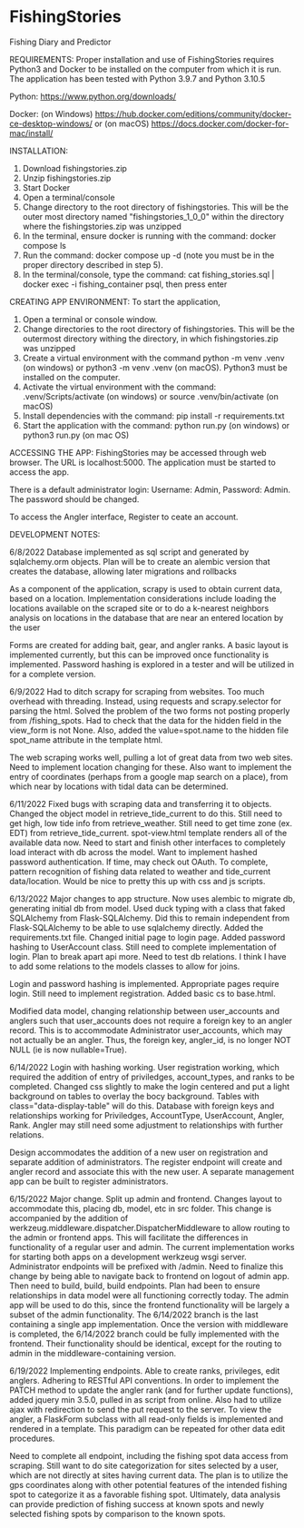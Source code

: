 # FishingStories
Fishing Diary and Predictor

REQUIREMENTS:
Proper installation and use of FishingStories requires Python3 and Docker to be installed on the computer from which it is run.  The application has been tested with Python 3.9.7 and Python 3.10.5

Python: https://www.python.org/downloads/

Docker: (on Windows) https://hub.docker.com/editions/community/docker-ce-desktop-windows/
        or (on macOS) https://docs.docker.com/docker-for-mac/install/
        
        
INSTALLATION:
1. Download fishingstories.zip
2. Unzip fishingstories.zip
3. Start Docker
4. Open a terminal/console
5. Change directory to the root directory of fishingstories.  This will be the outer most directory named "fishingstories_1_0_0" within the directory where the fishingstories.zip was unzipped
6. In the terminal, ensure docker is running with the command: docker compose ls
7. Run the command: docker compose up -d (note you must be in the proper directory described in step 5).
8. In the terminal/console, type the command: cat fishing_stories.sql | docker exec -i fishing_container psql, then press enter


CREATING APP ENVIRONMENT:
To start the application,
1. Open a terminal or console window.
2. Change directories to the root directory of fishingstories.  This will be the outermost directory withing the directory, in which fishingstories.zip was unzipped
3. Create a virtual environment with the command python -m venv .venv (on windows) or python3 -m venv .venv (on macOS). Python3 must be installed on the computer.
4. Activate the virtual environment with the command: .venv/Scripts/activate (on windows) or source .venv/bin/activate (on macOS)
5. Install dependencies with the command: pip install -r requirements.txt
6. Start the application with the command: python run.py (on windows) or python3 run.py (on mac OS)


ACCESSING THE APP:
FishingStories may be accessed through web browser.  The URL is localhost:5000.  The application must be started to access the app.

There is a default administrator login:  Username: Admin, Password: Admin.  The password should be changed.

To access the Angler interface, Register to ceate an account.




DEVELOPMENT NOTES:

6/8/2022
Database implemented as sql script and generated by sqlalchemy.orm objects.  Plan will be to create an alembic version that 
creates the database, allowing later migrations and rollbacks

As a component of the application, scrapy is used to obtain current data, based on a location.  Implementation considerations
include loading the locations available on the scraped site or to do a k-nearest neighbors analysis on locations in the database
that are near an entered location by the user

Forms are created for adding bait, gear, and angler ranks.  A basic layout is implemented currently, but this can be improved
once functionality is implemented.  Password hashing is explored in a tester and will be utilized in for a complete version.

6/9/2022
Had to ditch scrapy for scraping from websites.  Too much overhead with threading.  Instead, using requests and scrapy.selector
for parsing the html.
Solved the problem of the two forms not posting properly from /fishing_spots.  Had to check that the data for the hidden field
in the view_form is not None.  Also, added the value=spot.name to the hidden file spot_name attribute in the template html.

The web scraping works well, pulling a lot of great data from two web sites.  Need to implement location changing for these.
Also want to implement the entry of coordinates (perhaps from a google map search on a place), from which near by locations
with tidal data can be determined.

6/11/2022
Fixed bugs with scraping data and transferring it to objects.  Changed the object model in retrieve_tide_current to do this.
Still need to get high, low tide info from retrieve_weather.  Still need to get time zone (ex. EDT) from
retrieve_tide_current.  spot-view.html template renders all of the available data now.  Need to start and finish other
interfaces to completely load interact with db across the model.  Want to implement hashed password authentication.  If time,
may check out OAuth.  To complete, pattern recognition of fishing data related to weather and tide_current data/location.
Would be nice to pretty this up with css and js scripts.

6/13/2022
Major changes to app structure.  Now uses alembic to migrate db, generating initial db from model.  Used duck typing with a
class that faked SQLAlchemy from Flask-SQLAlchemy.  Did this to remain independent from Flask-SQLAlchemy to be able to use
sqlalchemy directly.  Added the requirements.txt file.  Changed initial page to login page.  Added password hashing to UserAccount
class.  Still need to complete implementation of login.  Plan to break apart api more.  Need to test db relations.  I think I have
to add some relations to the models classes to allow for joins.

Login and password hashing is implemented.  Appropriate pages require login.  Still need to implement registration.  Added basic cs
to base.html.

Modified data model, changing relationship between user_accounts and anglers such that user_accounts does not require a foreign
key to an angler record.  This is to accommodate Administrator user_accounts, which may not actually be an angler.  Thus, the
foreign key, angler_id, is no longer NOT NULL (ie is now nullable=True).

6/14/2022
Login with hashing working.  User registration working, which required the addition of entry of priviledges, account_types, and ranks
to be completed.  Changed css slightly to make the login centered and put a light background on tables to overlay the bocy background.
Tables with class="data-display-table" will do this.  Database with foreign keys and relationships working for Priviledges, AccountType,
UserAccount, Angler, Rank.  Angler may still need some adjustment to relationships with further relations.

Design accommodates the addition of a new user on registration and separate addition of administrators.  The register endpoint will
create and angler record and associate this with the new user.  A separate management app can be built to register administrators.

6/15/2022
Major change.  Split up admin and frontend.  Changes layout to accommodate this, placing db, model, etc in src folder.  This change is
accompanied by the addition of werkzeug.middleware.dispatcher.DispatcherMiddleware to allow routing to the admin or frontend apps.
This will facilitate the differences in functionality of a regular user and admin.  The current implementation works for starting
both apps on a development werkzeug wsgi server.  Administrator endpoints will be prefixed with /admin.  Need to finalize this change
by being able to navigate back to frontend on logout of admin app.  Then need to build, build, build endpoints.  Plan had been to
ensure relationships in data model were all functioning correctly today.  The admin app will be used to do this, since the frontend
functionality will be largely a subset of the admin functionality.  The 6/14/2022 branch is the last containing a single app
implementation.  Once the version with middleware is completed, the 6/14/2022 branch could be fully implemented with the frontend.
Their functionality should be identical, except for the routing to admin in the middleware-containing version.

6/19/2022
Implementing endpoints.  Able to create ranks, privileges, edit anglers.  Adhering to RESTful API conventions.  In order to implement
the PATCH method to update the angler rank (and for further update functions), added jquery min 3.5.0, pulled in as script from online.
Also had to utilize ajax with redirection to send the put request to the server.  To view the angler, a FlaskForm subclass with all
read-only fields is implemented and rendered in a template.  This paradigm can be repeated for other data edit procedures.

Need to complete all endpoint, including the fishing spot data access from scraping.  Still want to do site categorization for sites
selected by a user, which are not directly at sites having current data.  The plan is to utilize the gps coordinates along with other
potential features of the intended fishing spot to categorize it as a favorable fishing spot.  Ultimately, data analysis can provide
prediction of fishing success at known spots and newly selected fishing spots by comparison to the known spots.

